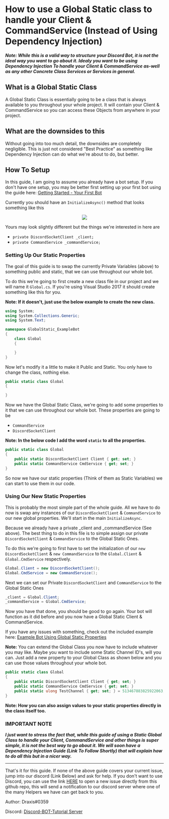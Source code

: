 # How to use a Global Static class to handle your Client & CommandService (Instead of Using Dependency Injection)

_**Note: While this is a valid way to structure your Discord Bot, it is not the ideal way you want to go about it. Idealy you want to be using Dependency Injection To handle your Client & CommandService as-well as any other Concrete Class Services or Services in general.**_

## What is a Global Static Class

A Global Static Class is essentially going to be a class that is always available to you throughout your whole project. It will contain your Client & CommandService so you can access these Objects from anywhere in your project.

## What are the downsides to this

Without going into too much detail, the downsides are completely negligible. This is just not considered "Best Practice" as something like Dependency Injection can do what we're about to do, but better.

## How To Setup

In this guide, I am going to assume you already have a bot setup. If you don't have one setup, you may be better first setting up your first bot using the guide here: [Getting Started - Your First Bot](https://docs.stillu.cc/guides/getting_started/first-bot.html)

Currently you should have an `InitializeAsync()` method that looks something like this

<p align="center">
    <img src="https://i.gyazo.com/d097a5d2e39a6211488358feabd17f23.png">
</p>

Yours may look slightly different but the things we're interested in here are

- `private DiscordSocketClient _client;`
- `private CommandService _commandService;`

### Setting Up Our Static Properties

The goal of this guide is to swap the currently Private Variables (above) to something public and static, that we can use throughout our whole bot.

To do this we're going to first create a new class file in our project and we will name it `Global.cs`. If you're using Visual Studio 2017 it should create something like this for you.

**Note: If it doesn't, just use the below example to create the new class.**

```cs
using System;
using System.Collections.Generic;
using System.Text;

namespace GlobalStatic_ExampleBot
{
    class Global
    {

    }
}
```

Now let's modify it a little to make it Public and Static. You only have to change the class, nothing else.

```cs
public static class Global
{

}
```

Now we have the Global Static Class, we're going to add some properties to it that we can use throughout our whole bot. These properties are going to be

- `CommandService`
- `DiscordSocketClient`

**Note: In the below code I add the word `static` to all the properties.**

```cs
public static class Global
{
    public static DiscordSocketClient Client { get; set; }
    public static CommandService CmdService { get; set; }
}
```

So now we have our static properties (Think of them as Static Variables) we can start to use them in our code.

### Using Our New Static Properties

This is probably the most simple part of the whole guide. All we have to do now is swap any instances of our `DiscordSocketClient` & `CommandService` to our new global properties. We'll start in the main `InitializeAsync`.

Because we already have a private _client and _commandService (See above). The best thing to do in this file is to simple assign our private `DiscordSocketClient` & `CommandService` to the Global Static Ones.

To do this we're going to first have to set the initialization of our `new DiscordSocketClient` & `new CommandService` to the `Global.Client` & `Global.CmdService` respectively.

```cs
Global.Client = new DiscordSocketClient();
Global.CmdService = new CommandService();
```

Next we can set our Private `DiscordSocketClient` and `CommandService` to the Global Static Ones

```cs
_client = Global.Client;
_commandService = Global.CmdService;
```

Now you have that done, you should be good to go again. Your bot will function as it did before and you now have a Global Static Client & CommandService.

If you have any issues with something, check out the included example here: [Example Bot Using Global Static Properties](../)

**Note:** You can extend the Global Class you now have to include whatever you may like. Maybe you want to include some Static Channel ID's, will you can. Just add a new property to your Global Class as shown below and you can use those values throughout your whole bot.

```cs
public static class Global
{
    public static DiscordSocketClient Client { get; set; }
    public static CommandService CmdService { get; set; }
    public static ulong TestChannel { get; set; } = 513467883825922063;
}
```

**Note: How you can also assign values to your static properties directly in the class itself too.**

### **IMPORTANT NOTE**

_**I just want to stress the fact that, while this guide of using a Static Global Class to handle your Client, CommandService and other things is super simple, it is not the best way to go about it. We will soon have a Dependency Injection Guide (Link To Follow Shortly) that will explain how to do all this but in a nicer way.**_

---

That's it for this guide. If none of the above guide covers your current issue, jump into our discord (Link Below) and ask for help. If you don't want to use Discord, you can use the link [HERE](https://github.com/discord-bot-tutorial/common-issues/issues) to open a new issue directly from this github repo, this will send a notification to our discord server where one of the many Helpers we have can get back to you.

Author: Draxis#0359

Discord:  [Discord-BOT-Tutorial Server](https://discord.gg/cGhEZuk)
